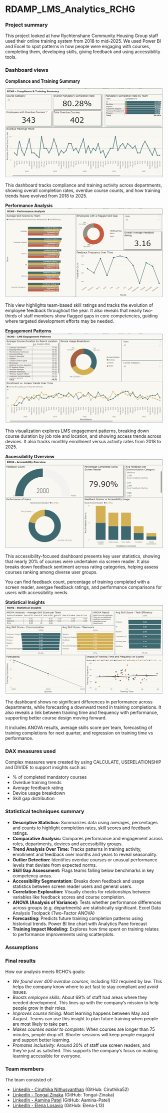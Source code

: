# RDAMP_LMS_Analytics_RCHG
### Project summary

This project looked at how Rychtenshane Community Housing Group staff used their online training system from 2018 to mid-2025. We used Power BI and Excel to spot patterns in how people were engaging with courses, completing them, developing skills, giving feedback and using accessibility tools.

### Dashboard views

**Compliance and Training Summary**

![Compliance Summary](Dashboard/Screenshots/Compliance%20&%20Training%20Summary.png)

This dashboard tracks compliance and training activity across departments, showing overall completion rates, overdue course counts, and how training trends have evolved from 2018 to 2025.

**Performance Analysis**
![Performance Analysis](Dashboard/Screenshots/Performance%20Analysis.png)

This view highlights team-based skill ratings and tracks the evolution of employee feedback throughout the year. It also reveals that nearly two-thirds of staff members show flagged gaps in core competencies, guiding where targeted development efforts may be needed.

**Engagement Patterns**
![Engagement Trends](Dashboard/Screenshots/Engagement%20Patterns.png)

This visualization explores LMS engagement patterns, breaking down course duration by job role and location, and showing access trends across devices. It also tracks monthly enrollment versus activity rates from 2018 to 2025.

**Accessibility Overview**
![Accessibility Insights](Dashboard/Screenshots/Accessibility%20Overview.png)

This accessibility-focused dashboard presents key user statistics, showing that nearly 20% of courses were undertaken via screen reader. It also breaks down feedback sentiment across rating categories, helping assess courses ranking among diverse user groups.

You can find feedback count, percentage of training completed with a screen reader, avergae feedback ratings, and performance comparisons for users with accessibility needs.

**Statistical Insights**
![Advanced Analysis](Dashboard/Screenshots/Statistical%20Insights.png)

The dashboard shows no significant differences in performance across departments, while forecasting a downward trend in training completions. It also reveals a link between training time and frequency with performance, supporting better course design moving forward.

It includes ANOVA results, average skills score per team, forecasting of training completions for next quarter, and regression on training time vs performance.

### DAX measures used

Complex measures were created by using CALCULATE, USERELATIONSHIP and DIVIDE to support insights such as:

- % of completed mandatory courses
- Overdue training trends
- Average feedback rating
- Device usage breakdown
- Skill gap distribution

### Statistical techniques summary

- **Descriptive Statistics:** Summarizes data using averages, percentages and counts to highlight completion rates, skill scores and feedback ratings.
- **Comparative Analysis:** Compares performance and engagement across roles, departments, devices and accessibility groups.
- **Trend Analysis Over Time:** Tracks patterns in training activity, enrollment and feedback over months and years to reveal seasonality.
- **Outlier Detection:** Identifies overdue courses or unusual performance levels that deviate from expected norms.
- **Skill Gap Assessment:** Flags teams falling below benchmarks in key competency areas.
- **Accessibility Segmentation:** Breaks down feedback and usage statistics between screen reader users and general users.
- **Correlation Exploration:** Visually checks for relationships between variables like feedback scores and course completion.
- **ANOVA (Analysis of Variance):** Tests whether performance differences across groups (e.g. departments) are statistically significant. Excel Data Analysis Toolpack (Two-Factor ANOVA)
- **Forecasting:** Predicts future training completion patterns using historical trends. Power BI line chart with Analytics Pane forecast
- **Training Impact Modeling:** Explores how time spent on training relates to performance improvements using scatterplots.

### Assumptions

### Final results

How our analysis meets RCHG’s goals:

- *We found over 400 overdue courses*, including 102 required by law. This helps the company know where to act fast to stay compliant and avoid issues.
- *Boosts employee skills:* About 69% of staff had areas where they needed development. This lines up with the company’s mission to help people grow in their roles.
- *Improves course timing:* Most learning happens between May and August. Teams can use this insight to plan future training when people are most likely to take part.
- *Makes courses easier to complete:* When courses are longer than 75 minutes, people drop off. Shorter sessions will keep people engaged and support better learning.
- *Promotes inclusivity:* Around 20% of staff use screen readers, and they’re just as satisfied. This supports the company’s focus on making learning accessible for everyone.

### Team members

The team consisted of:

- [LinkedIn - Ciruthika Nithusyanthan](https://www.linkedin.com/in/ciruthika-nithusyanthan-0074524a) (GitHub: Ciruthika52)
- [LinkedIn - Tongai Zinaka](https://www.linkedin.com/in/tongai-zinaka) (GitHub: Tongai-Zinaka)
- [LinkedIn - Aamina Patel](https://www.linkedin.com/in/aamina-patel) (GitHub: Aamina-Patel)
- [LinkedIn - Elena Losavio](https://www.linkedin.com/in/elena-losavio) (GitHub: Elena-L13)
